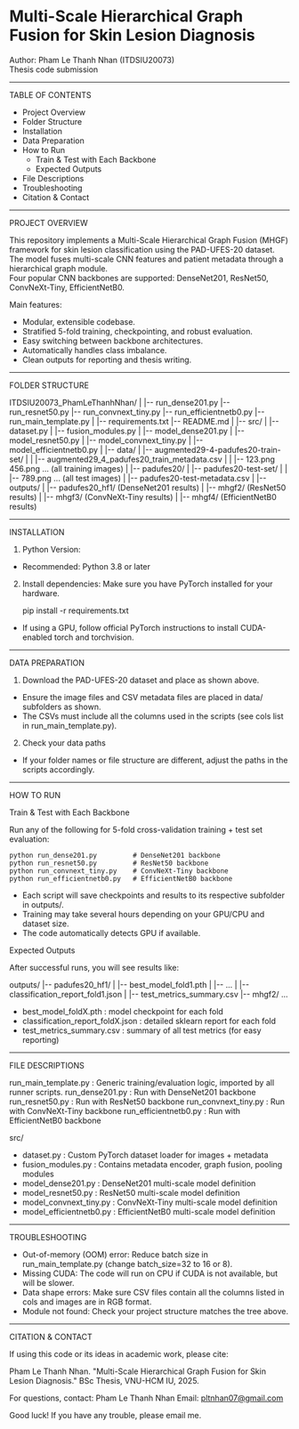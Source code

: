 # Multi-Scale Hierarchical Graph Fusion for Skin Lesion Diagnosis  
Author: Pham Le Thanh Nhan (ITDSIU20073)  
Thesis code submission

--------------------------------------------------------------------------------

TABLE OF CONTENTS

- Project Overview
- Folder Structure
- Installation
- Data Preparation
- How to Run
  - Train & Test with Each Backbone
  - Expected Outputs
- File Descriptions
- Troubleshooting
- Citation & Contact

--------------------------------------------------------------------------------

PROJECT OVERVIEW

This repository implements a Multi-Scale Hierarchical Graph Fusion (MHGF) framework for skin lesion classification using the PAD-UFES-20 dataset.  
The model fuses multi-scale CNN features and patient metadata through a hierarchical graph module.  
Four popular CNN backbones are supported: DenseNet201, ResNet50, ConvNeXt-Tiny, EfficientNetB0.

Main features:
- Modular, extensible codebase.
- Stratified 5-fold training, checkpointing, and robust evaluation.
- Easy switching between backbone architectures.
- Automatically handles class imbalance.
- Clean outputs for reporting and thesis writing.

--------------------------------------------------------------------------------

FOLDER STRUCTURE

ITDSIU20073_PhamLeThanhNhan/
|
|-- run_dense201.py
|-- run_resnet50.py
|-- run_convnext_tiny.py
|-- run_efficientnetb0.py
|-- run_main_template.py
|
|-- requirements.txt
|-- README.md
|
|-- src/
|    |-- dataset.py
|    |-- fusion_modules.py
|    |-- model_dense201.py
|    |-- model_resnet50.py
|    |-- model_convnext_tiny.py
|    |-- model_efficientnetb0.py
|
|-- data/
|    |-- augmented29-4-padufes20-train-set/
|    |     |-- augmented29_4_padufes20_train_metadata.csv
|    |     |-- 123.png 456.png ... (all training images)
|    |-- padufes20/
|          |-- padufes20-test-set/
|          |     |-- 789.png ... (all test images)
|          |-- padufes20-test-metadata.csv
|
|-- outputs/
|     |-- padufes20_hf1/   (DenseNet201 results)
|     |-- mhgf2/           (ResNet50 results)
|     |-- mhgf3/           (ConvNeXt-Tiny results)
|     |-- mhgf4/           (EfficientNetB0 results)

--------------------------------------------------------------------------------

INSTALLATION

1. Python Version:
- Recommended: Python 3.8 or later

2. Install dependencies:
Make sure you have PyTorch installed for your hardware.

    pip install -r requirements.txt

- If using a GPU, follow official PyTorch instructions to install CUDA-enabled torch and torchvision.

--------------------------------------------------------------------------------

DATA PREPARATION

1. Download the PAD-UFES-20 dataset and place as shown above.
- Ensure the image files and CSV metadata files are placed in data/ subfolders as shown.
- The CSVs must include all the columns used in the scripts (see cols list in run_main_template.py).

2. Check your data paths
- If your folder names or file structure are different, adjust the paths in the scripts accordingly.

--------------------------------------------------------------------------------

HOW TO RUN

Train & Test with Each Backbone

Run any of the following for 5-fold cross-validation training + test set evaluation:

    python run_dense201.py         # DenseNet201 backbone
    python run_resnet50.py         # ResNet50 backbone
    python run_convnext_tiny.py    # ConvNeXt-Tiny backbone
    python run_efficientnetb0.py   # EfficientNetB0 backbone

- Each script will save checkpoints and results to its respective subfolder in outputs/.
- Training may take several hours depending on your GPU/CPU and dataset size.
- The code automatically detects GPU if available.

Expected Outputs

After successful runs, you will see results like:

outputs/
 |-- padufes20_hf1/
 |     |-- best_model_fold1.pth
 |     |-- ...
 |     |-- classification_report_fold1.json
 |     |-- test_metrics_summary.csv
 |-- mhgf2/ ...
- best_model_foldX.pth : model checkpoint for each fold
- classification_report_foldX.json : detailed sklearn report for each fold
- test_metrics_summary.csv : summary of all test metrics (for easy reporting)

--------------------------------------------------------------------------------

FILE DESCRIPTIONS

run_main_template.py      : Generic training/evaluation logic, imported by all runner scripts.
run_dense201.py           : Run with DenseNet201 backbone
run_resnet50.py           : Run with ResNet50 backbone
run_convnext_tiny.py      : Run with ConvNeXt-Tiny backbone
run_efficientnetb0.py     : Run with EfficientNetB0 backbone

src/
- dataset.py              : Custom PyTorch dataset loader for images + metadata
- fusion_modules.py       : Contains metadata encoder, graph fusion, pooling modules
- model_dense201.py       : DenseNet201 multi-scale model definition
- model_resnet50.py       : ResNet50 multi-scale model definition
- model_convnext_tiny.py  : ConvNeXt-Tiny multi-scale model definition
- model_efficientnetb0.py : EfficientNetB0 multi-scale model definition

--------------------------------------------------------------------------------

TROUBLESHOOTING

- Out-of-memory (OOM) error: Reduce batch size in run_main_template.py (change batch_size=32 to 16 or 8).
- Missing CUDA: The code will run on CPU if CUDA is not available, but will be slower.
- Data shape errors: Make sure CSV files contain all the columns listed in cols and images are in RGB format.
- Module not found: Check your project structure matches the tree above.

--------------------------------------------------------------------------------

CITATION & CONTACT

If using this code or its ideas in academic work, please cite:

Pham Le Thanh Nhan. "Multi-Scale Hierarchical Graph Fusion for Skin Lesion Diagnosis." BSc Thesis, VNU-HCM IU, 2025.

For questions, contact:
Pham Le Thanh Nhan
Email: pltnhan07@gmail.com

Good luck! If you have any trouble, please email me.
